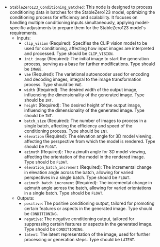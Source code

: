 - `StableZero123_Conditioning_Batched`: This node is designed to process conditioning data in batches for the StableZero123 model, optimizing the conditioning process for efficiency and scalability. It focuses on handling multiple conditioning inputs simultaneously, applying model-specific adjustments to prepare them for the StableZero123 model's requirements.
    - Inputs:
        - `clip_vision` (Required): Specifies the CLIP vision model to be used for conditioning, affecting how input images are interpreted and processed. Type should be `CLIP_VISION`.
        - `init_image` (Required): The initial image to start the generation process, serving as a base for further modifications. Type should be `IMAGE`.
        - `vae` (Required): The variational autoencoder used for encoding and decoding images, integral to the image transformation process. Type should be `VAE`.
        - `width` (Required): The desired width of the output image, influencing the dimensionality of the generated image. Type should be `INT`.
        - `height` (Required): The desired height of the output image, influencing the dimensionality of the generated image. Type should be `INT`.
        - `batch_size` (Required): The number of images to process in a single batch, affecting the efficiency and speed of the conditioning process. Type should be `INT`.
        - `elevation` (Required): The elevation angle for 3D model viewing, affecting the perspective from which the model is rendered. Type should be `FLOAT`.
        - `azimuth` (Required): The azimuth angle for 3D model viewing, affecting the orientation of the model in the rendered image. Type should be `FLOAT`.
        - `elevation_batch_increment` (Required): The incremental change in elevation angle across the batch, allowing for varied perspectives in a single batch. Type should be `FLOAT`.
        - `azimuth_batch_increment` (Required): The incremental change in azimuth angle across the batch, allowing for varied orientations in a single batch. Type should be `FLOAT`.
    - Outputs:
        - `positive`: The positive conditioning output, tailored for promoting certain features or aspects in the generated image. Type should be `CONDITIONING`.
        - `negative`: The negative conditioning output, tailored for suppressing certain features or aspects in the generated image. Type should be `CONDITIONING`.
        - `latent`: The latent representation of the image, used for further processing or generation steps. Type should be `LATENT`.
